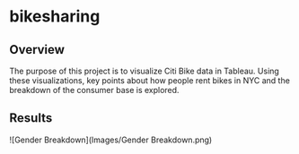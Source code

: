 # bikesharing

## Overview

The purpose of this project is to visualize Citi Bike data in Tableau. Using these visualizations, key points about how people rent bikes in NYC and the breakdown of the consumer base is explored. 

## Results

![Gender Breakdown](Images/Gender Breakdown.png)
